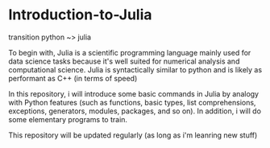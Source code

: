 # Introduction-to-Julia
transition python ~> julia

To begin with, Julia is a scientific programming language mainly used for data science tasks because it's well suited for numerical analysis and computational science. Julia is syntactically similar to python and is likely as performant as C++ (in terms of speed)

In this repository, i will introduce some basic commands in Julia by analogy with Python features (such as functions, basic types, list comprehensions, exceptions, generators, modules, packages, and so on). In addition, i will do some elementary programs to train.

This repository will be updated regularly (as long as i'm leanring new stuff)
